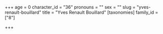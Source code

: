+++
age = 0
character_id = "36"
pronouns = ""
sex = ""
slug = "yves-renault-bouillard"
title = "Yves Renault Bouillard"
[taxonomies]
family_id = ["8"]

+++


